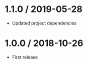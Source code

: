 1.1.0 / 2019-05-28
==================
- Updated project dependencies


1.0.0 / 2018-10-26
==================
- First release
